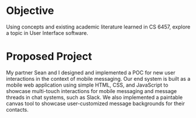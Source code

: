 # Objective
Using concepts and existing academic literature learned in CS 6457, explore a topic in User Interface software.
# Proposed Project
My partner Sean and I designed and implemented a POC for new user interactions in the context of mobile messaging. Our end system is built as a mobile web application using simple HTML, CSS, and JavaScript to showcase multi-touch interactions for mobile messaging and message threads in chat systems, such as Slack. We also implemented a paintable canvas tool to showcase user-customized message backgrounds for their contacts.
